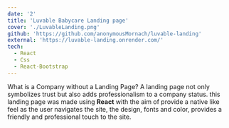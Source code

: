 ```yaml
---
date: '2'
title: 'Luvable Babycare Landing page'
cover: './LuvableLanding.png'
github: 'https://github.com/anonymousMornach/luvable-landing'
external: 'https://luvable-landing.onrender.com/'
tech:
  - React
  - Css
  - React-Bootstrap
---
```


What is a Company without a Landing Page? A landing page not only symbolizes trust but also adds professionalism to a company status. this landing page was made using **React** with the aim of provide a native like feel as the user navigates the site, the design, fonts and color, provides a friendly and professional touch to the site.
